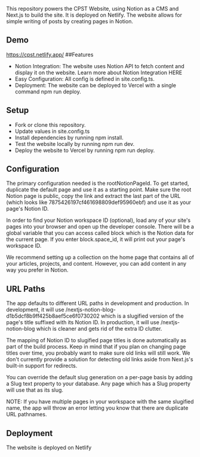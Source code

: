 This repository powers the CPST Website, using Notion as a CMS and Next.js to build the site. It is deployed on Netlify. The website allows for simple writing of posts by creating pages in Notion.
## Demo
https://cpst.netlify.app/
##Features

- Notion Integration: The website uses Notion API to fetch content and display it on the website. Learn more about Notion Integration HERE
- Easy Configuration: All config is defined in site.config.ts.
- Deployment: The website can be deployed to Vercel with a single command npm run deploy.

## Setup

   - Fork or clone this repository.
   - Update values in site.config.ts
   - Install dependencies by running npm install.
   - Test the website locally by running npm run dev.
   - Deploy the website to Vercel by running npm run deploy.

## Configuration

The primary configuration needed is the rootNotionPageId. To get started, duplicate the default page and use it as a starting point. Make sure the root Notion page is public, copy the link and extract the last part of the URL (which looks like 7875426197cf461698809def95960ebf) and use it as your page's Notion ID.

In order to find your Notion workspace ID (optional), load any of your site's pages into your browser and open up the developer console. There will be a global variable that you can access called block which is the Notion data for the current page. If you enter block.space_id, it will print out your page's workspace ID.

We recommend setting up a collection on the home page that contains all of your articles, projects, and content. However, you can add content in any way you prefer in Notion.
## URL Paths

The app defaults to different URL paths in development and production. In development, it will use /nextjs-notion-blog-d1b5dcf8b9ff425b8aef5ce6f0730202 which is a slugified version of the page's title suffixed with its Notion ID. In production, it will use /nextjs-notion-blog which is cleaner and gets rid of the extra ID clutter.

The mapping of Notion ID to slugified page titles is done automatically as part of the build process. Keep in mind that if you plan on changing page titles over time, you probably want to make sure old links will still work. We don't currently provide a solution for detecting old links aside from Next.js's built-in support for redirects.

You can override the default slug generation on a per-page basis by adding a Slug text property to your database. Any page which has a Slug property will use that as its slug.

NOTE: If you have multiple pages in your workspace with the same slugified name, the app will throw an error letting you know that there are duplicate URL pathnames.
## Deployment

The website is deployed on Netlify
